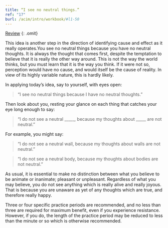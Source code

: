 ```yaml
---
title: “I see no neutral things.”
ref: "17"
burl: /acim/intro/workbook/#l1-50
---
```


<a class="hide-review" href="/workbook/l054/#l017">Review</a>
{: .omit}

This idea is another step in the direction of identifying cause and
effect as it really operates.You see no neutral things because you have
no neutral thoughts. It is always the thought that comes first, despite
the temptation to believe that it is really the other way around. This
is not the way the world thinks, but you must learn that it is the way
you think. If it were not so, perception would have no cause, and would
itself be the cause of reality. In view of its highly variable nature,
this is hardly likely.

In applying today’s idea, say to yourself, with eyes open:

> “I see no neutral things because I have no neutral thoughts.”

Then look about you, resting your glance on each thing that catches your
eye long enough to say:

> “I do not see a neutral \_\_\_\_\_, because my thoughts about
> \_\_\_\_\_ are not neutral.”

For example, you might say:

> “I do not see a neutral wall, because my thoughts about walls are not
> neutral.”

> “I do not see a neutral body, because my thoughts about bodies are
> not neutral.”

As usual, it is essential to make no distinction between what you
believe to be animate or inanimate; pleasant or unpleasant. Regardless
of what you may believe, you do not see anything which is really alive
and really joyous. That is because you are unaware as yet of any
thoughts which are true, and therefore really happy.

Three or four specific practice periods are recommended, and no less
than three are required for maximum benefit, even if you experience
resistance. However, if you do, the length of the practice period may be
reduced to less than the minute or so which is otherwise recommended.

